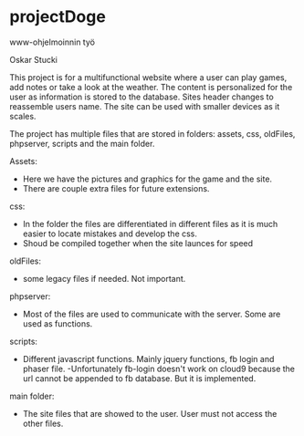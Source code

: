# projectDoge
www-ohjelmoinnin työ

Oskar Stucki

This project is for a multifunctional website where a user can 
play games, add notes or take a look at the weather. The content is personalized
for the user as information is stored to the database. Sites header changes to reassemble users 
name. The site can be used with smaller devices as it scales.

The project has multiple files that are stored in folders:
assets, css, oldFiles, phpserver, scripts and the main folder.

Assets:
   - Here we have the pictures and graphics for the game and the site.
   - There are couple extra files for future extensions.

css:
   - In the folder the files are differentiated in different files as it 
   is much easier to locate mistakes and develop the css.
   - Shoud be compiled together when the site launces for speed
   
oldFiles:
   - some legacy files if needed. Not important.
   
phpserver:
   - Most of the files are used to communicate with the server. Some
   are used as functions.
   
scripts:
   - Different javascript functions. Mainly jquery functions, fb login and phaser file. 
   -Unfortunately fb-login doesn't work on cloud9 because the url cannot be appended to fb database. But it is
   implemented.
   
main folder:
   - The site files that are showed to the user. User must not access the other files. 
   
       
